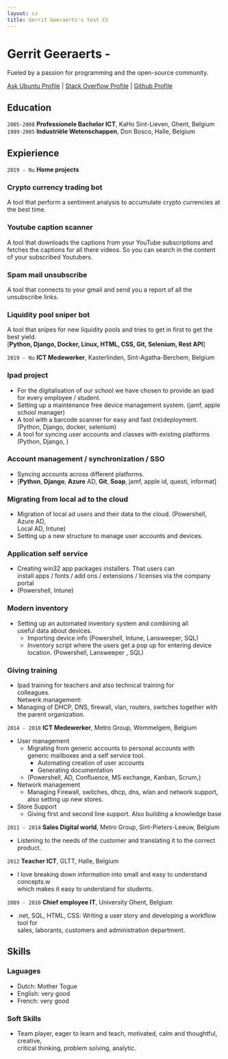 ```yaml
---
layout: cv
title: Gerrit Geeraerts's test CV
---
```


# Gerrit Geeraerts -  
Fueled by a passion for programming and the open-source community.  

<div id="webaddress"><a href="https://askubuntu.com/users/1097288/gerrit-geeraerts?tab=profile">Ask Ubuntu Profile</a> | <a href="https://stackoverflow.com/users/10213635/gerrit-geeraerts?tab=profile">Stack Overflow Profile</a> | <a href="https://github.com/GerritGeeraerts">Github Profile</a></div>

## Education  

`2005-2008` **Professionele Bachelor ICT**, KaHo Sint-Lieven, Ghent, Belgium  
`1999-2005` **Industriële Wetenschappen**, Don Bosco, Halle, Belgium  
## Expierience  
`2019 - Nu` **Home projects**  
### Crypto currency trading bot  
A tool that perform a sentiment analysis to accumulate crypto currencies at the best time.  
### Youtube caption scanner  
A tool that downloads the captions from your YouTube subscriptions and fetches the captions for all there videos. So you can search in the content of your subscribed Youtubers.  
### Spam mail unsubscribe  
A tool that connects to your gmail and send you a report of all the unsubscribe links.  
### Liquidity pool sniper bot  
A tool that snipes for new liquidity pools and tries to get in first to get the best yield.  
[**Python, Django, Docker, Linux, HTML, CSS, Git, Selenium, Rest API**]  
  
`2019 - Nu` **ICT Medewerker**, Kasterlinden, Sint-Agatha-Berchem, Belgium  
### Ipad project  
- For the digitalisation of our school we have chosen to provide an ipad for every employee / student.  
- Setting up a maintenance free device management system. (jamf, apple school manager)  
- A tool with a barcode scanner for easy and fast (re)deployment. (Python,  Django, docker, selenium)  
- A tool for syncing user accounts and classes with existing platforms (Python,  Django, )

### Account management / synchronization / SSO
- Syncing accounts across different platforms.  
- [**Python**, **Django**, **Azure** AD, **Git**, **Soap**, jamf, apple id, questi, informat]

### Migrating from local ad to the cloud  
- Migration of local ad users and their data to the cloud. (Powershell, Azure AD,  
  Local AD, Intune)  
- Setting up a new structure to manage user accounts and devices.  

### Application self service  
- Creating win32 app packages installers. That users can  
  install apps / fonts / add ons / extensions / licenses via the company portal  
- (Powershell, Intune)  

### Modern inventory  
- Setting up an automated inventory system and combining all  
  useful data about devices.  
	- Importing device info (Powershell, Intune, Lansweeper, SQL)  
	- Inventory script where the users get a pop up for entering device location. (Powershell, Lansweeper , SQL)  
### Giving training  
- Ipad training for teachers and also technical training for  
  colleagues.  
Netwerk management:  
- Managing of DHCP, DNS, firewall, vlan, routers, switches together with the parent organization.  

`2014 - 2018` **ICT Medewerker**, Metro Group, Wommelgem, Belgium  
- User management  
	- Migrating from generic accounts to personal accounts with  
	  generic mailboxes and a self service tool.  
		- Automating creation of user accounts  
		- Generating documentation  
	- (Powershell, AD, Confluence, MS exchange, Kanban, Scrum,)  
- Network management  
	- Managing Firewall, switches, dhcp, dns, wlan and network support, also setting up new stores.  
- Store Support  
	- Giving first and second line support. Also building a knowledge base

`2011 - 2014` **Sales Digital world**, Metro Group, Sint-Pieters-Leeuw, Belgium  
- Listening to the needs of the customer and translating it to the correct product.

`2012` **Teacher ICT**, GLTT, Halle, Belgium  
- I love breaking down information into small and easy to understand concepts.w  
  which makes it easy to understand for students.

`2009 - 2010` **Chief employee IT**, University Ghent, Belgium  
- .net, SQL, HTML, CSS: Writing a user story and developing a workflow tool for  
  sales, laborants, customers and administration department.  
## Skills  
### Laguages  
- Dutch: Mother Togue  
- English: very good  
- French: very good  
### Soft Skills  
- Team player, eager to learn and teach, motivated, calm and thoughtful, creative,  
  critical thinking, problem solving, analytic.  


<!-- ### Footer

Last updated: May 2013 -->
 
